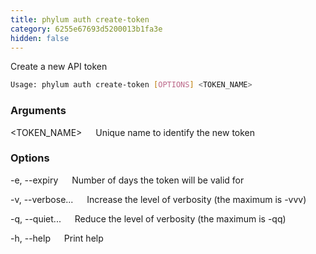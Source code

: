 ```yaml
---
title: phylum auth create-token
category: 6255e67693d5200013b1fa3e
hidden: false
---
```


Create a new API token

```sh
Usage: phylum auth create-token [OPTIONS] <TOKEN_NAME>
```

### Arguments

<TOKEN_NAME>
&emsp; Unique name to identify the new token

### Options

-e, --expiry <DAYS>
&emsp; Number of days the token will be valid for

-v, --verbose...
&emsp; Increase the level of verbosity (the maximum is -vvv)

-q, --quiet...
&emsp; Reduce the level of verbosity (the maximum is -qq)

-h, --help
&emsp; Print help
